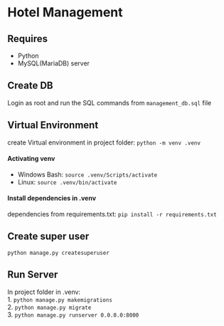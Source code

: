# Hotel Management  
## Requires  
* Python  
* MySQL(MariaDB) server  
  
## Create DB
Login as root and run the SQL commands from `management_db.sql` file  
  
## Virtual Environment  
create Virtual environment in project folder: `python -m venv .venv`    
  
#### Activating venv
  
* Windows Bash: `source .venv/Scripts/activate`  
* Linux: `source .venv/bin/activate`  
  
#### Install dependencies in .venv
dependencies from requirements.txt: `pip install -r requirements.txt`  

  
## Create super user  
`python manage.py createsuperuser`  
  
## Run Server  
In project folder in .venv:  
    1. `python manage.py makemigrations`  
    2. `python manage.py migrate`  
    3. `python manage.py runserver 0.0.0.0:8000`  
